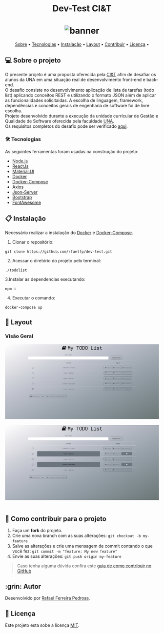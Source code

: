 <h1 align="center">Dev-Test CI&T</h1>
<h1 align="center">
<img src="https://logos-download.com/wp-content/uploads/2018/01/CIT_logo_RGB-700x280.png" alt="banner" height="180" width="450">
</h1>

<p align="center">
 <a href="#-sobre-o-projeto">Sobre</a> •
 <a href="#-tecnologias">Tecnologias</a> •
 <a href="#-instalacao">Instalação</a> •
 <a href="#-layout">Layout</a> •  
 <a href="#-como-contribuir-para-o-projeto">Contribuir</a> •
 <a href="#-licença">Licença</a> •    
</p>


## 💻 Sobre o projeto
O presente projeto é uma proposta oferecida pela [CI&T](https://ciandt.com/br/pt-br/home) afim de desafiar os alunos da UNA em uma situação real de desenvolvimento front-end e back-end.<br>
O desafio consiste no desenvolvimento aplicação de lista de tarefas (todo list) aplicando conceitos REST e utilizando o formato JSON além de aplicar as funcionalidades solicitaidas.
A escolha de linguagem, framework, dependências e conceitos gerais de engenharia de software foi de livre escolha.<br>
Projeto desenvolvido durante a execução da unidade currícular de Gestão e Qualidade de Software oferecida pela faculdade [UNA](https://www.una.br/).<br>
Os requisitos completos do desafio pode ser verificado [aqui](https://github.com/dhiegobastos/dev-test).

### 🛠 Tecnologias

As seguintes ferramentas foram usadas na construção do projeto:

- [Node.js](https://nodejs.org/en/)
- [ReactJs](https://reactjs.org/)
- [Material.UI](https://material-ui.com/)
- [Docker](https://www.docker.com/)
- [Docker-Compose](https://docs.docker.com/compose/install/)
- [Axios](https://axios-http.com/)
- [Json-Server](https://www.npmjs.com/package/json-server)
- [Bootstrap](https://getbootstrap.com/)
- [FontAwesome](https://fontawesome.com/)

## 📋 Instalação

Necessário realizar a instalação do [Docker](https://www.docker.com/) e [Docker-Compose](https://docs.docker.com/compose/install/).

1. Clonar o repositório:

~~~
git clone https://github.com/rfaelfp/dev-test.git
~~~
2. Acessar o diretório do projeto pelo terminal:

~~~
./todolist
~~~
3.Instalar as dependencias executando:
~~~
npm i
~~~
4. Executar o comando:
~~~
docker-compose up
~~~

## 🎨 Layout

### Visão Geral
<p align="center">
  <img alt="front" title="#Layout" src="images/todolist_front.png"  ><br>
&nbsp;&nbsp;
  <img alt="finish" title="#Layout" src="images/todolist_finish_button_click.png">
&nbsp;&nbsp;
</p>

## 💪 Como contribuir para o projeto

1. Faça um **fork** do projeto.
2. Crie uma nova branch com as suas alterações: `git checkout -b my-feature`
3. Salve as alterações e crie uma mensagem de commit contando o que você fez: `git commit -m "feature: My new feature"`
4. Envie as suas alterações: `git push origin my-feature`
> Caso tenha alguma dúvida confira este [guia de como contribuir no GitHub](./CONTRIBUTING.md)

<h2 id=autor>:grin: Autor</h2>

Desenvolvido por 
<a href="https://www.linkedin.com/in/rafael-ferreira-pedrosa-021b16ba/" target="_blank">Rafael Ferreira Pedrosa</a>.

## 📝 Licença

Este projeto esta sobe a licença [MIT](./LICENSE).
